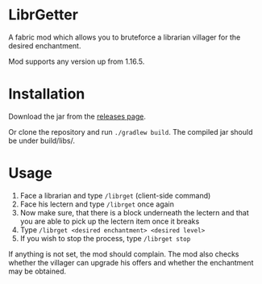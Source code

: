 # LibrGetter
A fabric mod which allows you to bruteforce
a librarian villager for the desired enchantment.

Mod supports any version up from 1.16.5.

# Installation
Download the jar from the [releases page](https://github.com/gXLg/libr-getter/releases/latest).

Or clone the repository and run `./gradlew build`.
The compiled jar should be under build/libs/.

# Usage
1. Face a librarian and type `/librget` (client-side command)
2. Face his lectern and type `/librget` once again
3. Now make sure, that there is a block underneath the lectern
and that you are able to pick up the lectern item once it breaks
4. Type `/librget <desired enchantment> <desired level>`
5. If you wish to stop the process, type `/librget stop`

If anything is not set, the mod should complain. The mod also checks whether the villager can upgrade his offers and whether the enchantment
may be obtained.